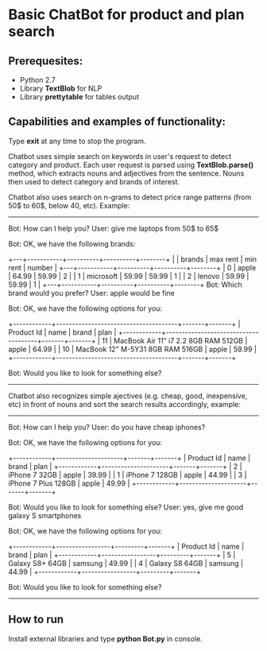 # Basic ChatBot for product and plan search

## Prerequesites:

* Python 2.7
* Library **TextBlob** for NLP
* Library **prettytable** for tables output

## Capabilities and examples of functionality:
Type **exit** at any time to stop the program.

Chatbot uses simple search on keywords in user's request to detect category and product.
Each user request is parsed using **TextBlob.parse()** method, which extracts nouns and adjectives from the sentence.
Nouns then used to detect category and brands of interest.

Chatbot also uses search on n-grams to detect price range patterns (from 50$ to 60$, below 40, etc). Example:

------------------------------------------------------------------------
Bot: How can I help you?
User: give me laptops from 50$ to 65$

Bot: OK, we have the following brands:

+---+-----------+----------+----------+--------+
|   |   brands  | max rent | min rent | number |
+---+-----------+----------+----------+--------+
| 0 |   apple   |  64.99   |  59.99   |   2    |
| 1 | microsoft |  59.99   |  59.99   |   1    |
| 2 |   lenovo  |  59.99   |  59.99   |   1    |
+---+-----------+----------+----------+--------+
Bot: Which brand would you prefer?
User: apple would be fine

Bot: OK, we have the following options for you:


+------------+--------------------------------------+-------+-------+
| Product Id |                 name                 | brand |  plan |
+------------+--------------------------------------+-------+-------+
|     11     | MacBook Air 11" i7 2.2 8GB RAM 512GB | apple | 64.99 |
|     10     |   MacBook 12" M-5Y31 8GB RAM 516GB   | apple | 59.99 |
+------------+--------------------------------------+-------+-------+



Bot: Would you like to look for something else?

-----------------------------------------------------------------------

Chatbot also recognizes simple ajectives (e.g. cheap, good, inexpensive, etc) in front of nouns and sort the search results accordingly, example:

-----------------------------------------------------------------------

Bot: How can I help you?
User: do you have cheap iphones?

Bot: OK, we have the following options for you:


+------------+---------------------+-------+-------+
| Product Id |         name        | brand |  plan |
+------------+---------------------+-------+-------+
|     2      |    iPhone 7 32GB    | apple | 39.99 |
|     1      |    iPhone 7 128GB   | apple | 44.99 |
|     3      | iPhone 7 Plus 128GB | apple | 49.99 |
+------------+---------------------+-------+-------+

Bot: Would you like to look for something else?
User: yes, give me good galaxy S smartphones

Bot: OK, we have the following options for you:

+------------+-----------------+---------+-------+
| Product Id |       name      |  brand  |  plan |
+------------+-----------------+---------+-------+
|     5      | Galaxy S8+ 64GB | samsung | 49.99 |
|     4      |  Galaxy S8 64GB | samsung | 44.99 |
+------------+-----------------+---------+-------+

Bot: Would you like to look for something else?

------------------------------------------------------------------------------------------------------

## How to run

Install external libraries and type **python Bot.py** in console.
